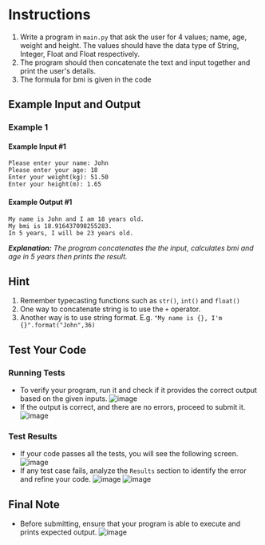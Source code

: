 # Instructions
1. Write a program in `main.py` that ask the user for 4 values; name, age, weight and height. The values should have the data type of String, Integer, Float and Float respectively.
2. The program should then concatenate the text and input together and print the user's details.
3. The formula for bmi is given in the code

## Example Input and Output

### Example 1
#### Example Input #1
```plaintext
Please enter your name: John
Please enter your age: 18
Enter your weight(kg): 51.50
Enter your height(m): 1.65
```

#### Example Output #1
```plaintext
My name is John and I am 18 years old.
My bmi is 18.916437098255283.
In 5 years, I will be 23 years old.
```

_**Explanation:** The program concatenates the the input, calculates bmi and age in 5 years then prints the result._

## Hint
1. Remember typecasting functions such as `str()`, `int()` and `float()`
2. One way to concatenate string is to use the `+` operator.
3. Another way is to use string format. E.g. `"My name is {}, I'm {}".format("John",36)`

## Test Your Code
### Running Tests
- To verify your program, run it and check if it provides the correct output based on the given inputs.
   ![image](tests_tools.png)
- If the output is correct, and there are no errors, proceed to submit it.
   ![image](submit.png)

### Test Results
- If your code passes all the tests, you will see the following screen.
   ![image](pass.png)
- If any test case fails, analyze the `Results` section to identify the error and refine your code.
   ![image](fail_tests.png)
   ![image](results.png)

## Final Note
- Before submitting, ensure that your program is able to execute and prints expected output.
   ![image](submit.png)
